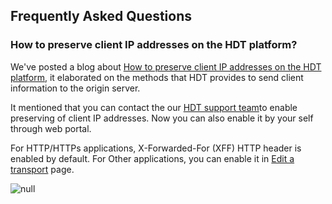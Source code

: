 ## Frequently Asked Questions

### How to preserve client IP addresses on the HDT platform?
We've posted a blog about [How to preserve client IP addresses on the HDT platform](<https://www.cdnetworks.com/enterprise-applications-blog/how-to-preserve-client-ip-addresses-on-the-hdt-platform/>), it elaborated on the methods that HDT provides to send client information to the origin server.

It mentioned that you can contact the our  [HDT support team](mailto:support@cdnetworks.com)to enable preserving of client IP addresses. Now you can also enable it by your self through web portal.

For HTTP/HTTPs applications,  X-Forwarded-For (XFF) HTTP header is enabled by default.
For Other applications, you can enable it in [Edit a transport](</docs/portal/transports/edit-transport.md>) page.

![null](</docs/resources/images/faq/faq-preserveClientIP-1.png>)

